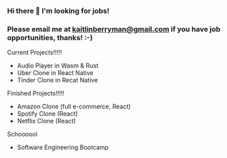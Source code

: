 ### Hi there 👋 I'm looking for jobs!
### Please email me at kaitlinberryman@gmail.com if you have job opportunities, thanks! :-)

Current Projects!!!!!
* Audio Player in Wasm & Rust
* Uber Clone in React Native
* Tinder Clone in Recat Native

Finished Projects!!!!!
* Amazon Clone (full e-commerce, React)
* Spotify Clone (React)
* Netflix Clone (React)

Schoooool
* Software Engineering Bootcamp

<!--
**k-berryman/k-berryman** is a ✨ _special_ ✨ repository because its `README.md` (this file) appears on your GitHub profile.

Here are some ideas to get you started:

- 🔭 I’m currently working on ...
- 🌱 I’m currently learning ...
- 👯 I’m looking to collaborate on ...
- 🤔 I’m looking for help with ...
- 💬 Ask me about ...
- 📫 How to reach me: ...
- 😄 Pronouns: ...
- ⚡ Fun fact: ...
-->
